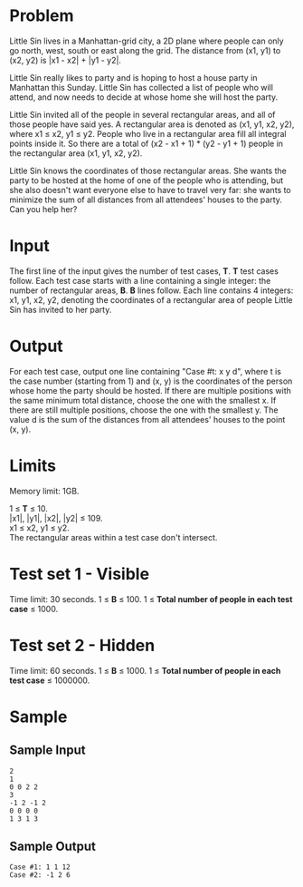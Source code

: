 Problem
===
Little Sin lives in a Manhattan-grid city, a 2D plane where people can only go north, west, south or east along the grid. The distance from (x1, y1) to (x2, y2) is |x1 - x2| + |y1 - y2|.

Little Sin really likes to party and is hoping to host a house party in Manhattan this Sunday. Little Sin has collected a list of people who will attend, and now needs to decide at whose home she will host the party.

Little Sin invited all of the people in several rectangular areas, and all of those people have said yes. A rectangular area is denoted as (x1, y1, x2, y2), where x1 ≤ x2, y1 ≤ y2. People who live in a rectangular area fill all integral points inside it. So there are a total of (x2 - x1 + 1) * (y2 - y1 + 1) people in the rectangular area (x1, y1, x2, y2).

Little Sin knows the coordinates of those rectangular areas. She wants the party to be hosted at the home of one of the people who is attending, but she also doesn't want everyone else to have to travel very far: she wants to minimize the sum of all distances from all attendees' houses to the party. Can you help her?

Input
===
The first line of the input gives the number of test cases, **T**. **T** test cases follow. Each test case starts with a line containing a single integer: the number of rectangular areas, **B**. **B** lines follow. Each line contains 4 integers: x1, y1, x2, y2, denoting the coordinates of a rectangular area of people Little Sin has invited to her party.

Output
===
For each test case, output one line containing "Case #t: x y d", where t is the case number (starting from 1) and (x, y) is the coordinates of the person whose home the party should be hosted. If there are multiple positions with the same minimum total distance, choose the one with the smallest x. If there are still multiple positions, choose the one with the smallest y. The value d is the sum of the distances from all attendees' houses to the point (x, y).

Limits
===
Memory limit: 1GB.

1 ≤ **T** ≤ 10.<br />
|x1|, |y1|, |x2|, |y2| ≤ 109.<br />
x1 ≤ x2, y1 ≤ y2.<br />
The rectangular areas within a test case don't intersect.

Test set 1 - Visible
===
Time limit: 30 seconds.
1 ≤ **B** ≤ 100.
1 ≤ **Total number of people in each test case** ≤ 1000.

Test set 2 - Hidden
===
Time limit: 60 seconds.
1 ≤ **B** ≤ 1000.
1 ≤ **Total number of people in each test case** ≤ 1000000.

Sample
===
Sample Input
---
```
2
1
0 0 2 2
3
-1 2 -1 2
0 0 0 0
1 3 1 3
```
Sample Output
---
```
Case #1: 1 1 12
Case #2: -1 2 6
```